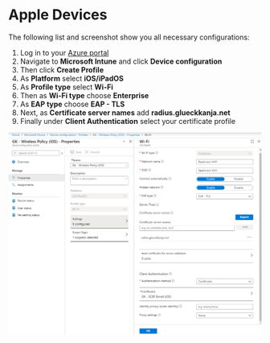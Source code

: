 # Apple Devices

The following list and screenshot show you all necessary configurations:

1. Log in to your [Azure portal](https://porta.azure.com)
2. Navigate to **Microsoft Intune** and click **Device configuration**
3. Then click **Create Profile**
4. As **Platform** select **iOS/iPadOS**
5. As **Profile type** select **Wi-Fi**
6. Then as **Wi-Fi type** choose **Enterprise**
7. As **EAP type** choose **EAP - TLS**
8. Next, as **Certificate server names** add **radius.glueckkanja.net**
9. Finally under **Client Authentication** select your certificate profile

![](../../.gitbook/assets/image%20%2819%29.png)


